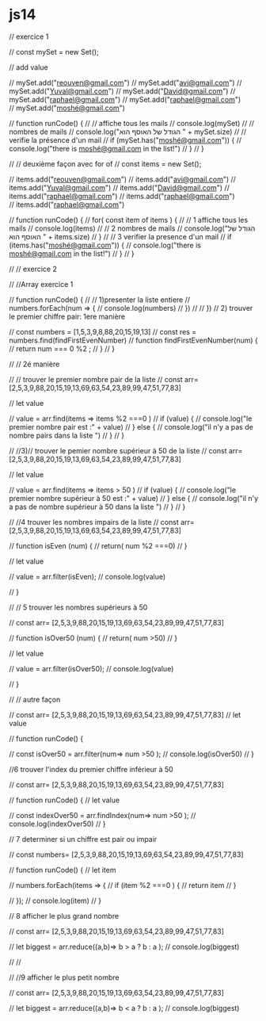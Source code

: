 # js14

  //  exercice 1 

// const mySet = new Set();

//  add value 

//  mySet.add("reouven@gmail.com")
//  mySet.add("avi@gmail.com")
//  mySet.add("Yuval@gmail.com")
//  mySet.add("David@gmail.com") 
//  mySet.add("raphael@gmail.com")
//  mySet.add("raphael@gmail.com")  
//  mySet.add("moshé@gmail.com")
 
//  function runCode() { 
//  // affiche tous les mails 
//  console.log(mySet)
//      //   nombres de mails 
//     console.log("הגודל של האוסף הוא " + mySet.size)
//             // verifie la présence d'un mail 
// if (mySet.has("moshé@gmail.com")) {
//     console.log("there is moshé@gmail.com in the list!")
//      }
//    }

      
// //  deuxième façon avec for of 
// const items = new Set();

 
//  items.add("reouven@gmail.com")
//  items.add("avi@gmail.com")
//  items.add("Yuval@gmail.com")
//  items.add("David@gmail.com") 
// items.add("raphael@gmail.com")
// items.add("raphael@gmail.com")  
// items.add("raphael@gmail.com")
 
//  function  runCode() { 
//      for( const item of items ) {
//    //  1 affiche tous les mails 
//     console.log(items)
//      // 2   nombres de mails 
//        console.log("הגודל של האוסף הוא " + items.size)
//     }
//         // 3 verifier la presence d'un mail 
//  if (items.has("moshé@gmail.com")) {
//     console.log("there is moshé@gmail.com in the list!")
//    } 
//   } 

// // exercice 2 


//  //Array exercice 1 
 
 
//  function runCode() {
//      // 1)presenter la liste entiere 
//       numbers.forEach(num => {
//           console.log(numbers)
//       })
//       // }) // 2) trouver le premier chiffre pair: 1ere manière

        
//          const numbers = [1,5,3,9,8,88,20,15,19,13]
//           const res = numbers.find(findFirstEvenNumber)
//           function findFirstEvenNumber(num) {
//         return num === 0 %2 ;
//            }
//  } 

//         // 2é manière 

            
//     // trouver le premier nombre pair de la liste 
//  const arr= [2,5,3,9,88,20,15,19,13,69,63,54,23,89,99,47,51,77,83]

//   let value 

//   value = arr.find(items => items %2 ===0 )
//   if (value) {
//       console.log("le premier nombre pair est :" + value)
//   } else {
//       console.log("il n'y a pas de nombre pairs dans la liste ")
//   }
// }

// //3)// trouver le pemier nombre supérieur à 50  de la liste 
//  const arr= [2,5,3,9,88,20,15,19,13,69,63,54,23,89,99,47,51,77,83]

//   let value 

//   value = arr.find(items => items > 50 )
//   if (value) {
//       console.log("le premier nombre supérieur à 50 est :" + value)
//   } else {
//       console.log("il n'y a pas de nombre supérieur à 50  dans la liste ")
//   }
// }


//     //4  trouver les nombres impairs de la liste 
//  const arr= [2,5,3,9,88,20,15,19,13,69,63,54,23,89,99,47,51,77,83]
    
//     function isEven (num) {
//        return( num %2 ===0) 
//     }

  
//   let value 

//   value = arr.filter(isEven);
//   console.log(value)

// }

//   // 5 trouver les nombres supérieurs à 50
    
//  const arr= [2,5,3,9,88,20,15,19,13,69,63,54,23,89,99,47,51,77,83]
    
//     function isOver50 (num) {
//        return( num >50) 
//     }

  
//   let value 

//   value = arr.filter(isOver50);
//   console.log(value)

// }


//  // autre façon 

 
//  const arr= [2,5,3,9,88,20,15,19,13,69,63,54,23,89,99,47,51,77,83]
//  let value

//  function runCode() {

// const  isOver50 = arr.filter(num=> num >50 );
// console.log(isOver50)
//  }
 
   //6  trouver l'index du premier chiffre inférieur à 50 

   
  // const arr= [2,5,3,9,88,20,15,19,13,69,63,54,23,89,99,47,51,77,83]

  // function runCode() {
  // let value

  // const  indexOver50 = arr.findIndex(num=> num >50 );
  // console.log(indexOver50)
  // }


  // 7 determiner si un chiffre est pair ou impair 


  //   const numbers= [2,5,3,9,88,20,15,19,13,69,63,54,23,89,99,47,51,77,83]

  // function runCode() {
  // let item

  //  numbers.forEach(items => { 
  //    if (item %2 ===0 ) {
  //      return item
  //    }

  //  });
  //  console.log(item)
  //  }



 
 //  8 afficher le plus grand nombre 

//  const arr= [2,5,3,9,88,20,15,19,13,69,63,54,23,89,99,47,51,77,83]
 
//  let biggest = arr.reduce((a,b)=> b > a ? b : a  );
//  console.log(biggest)


// //  

 
 
// //9   afficher le plus petit nombre 

//  const arr= [2,5,3,9,88,20,15,19,13,69,63,54,23,89,99,47,51,77,83]
 
//  let biggest = arr.reduce((a,b)=> b < a ? b : a  );
//  console.log(biggest)







